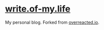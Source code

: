 # [write.of-my.life](https://overreacted.io/)

My personal blog. Forked from [overreacted.io](https://github.com/gaearon/overreacted.io).
